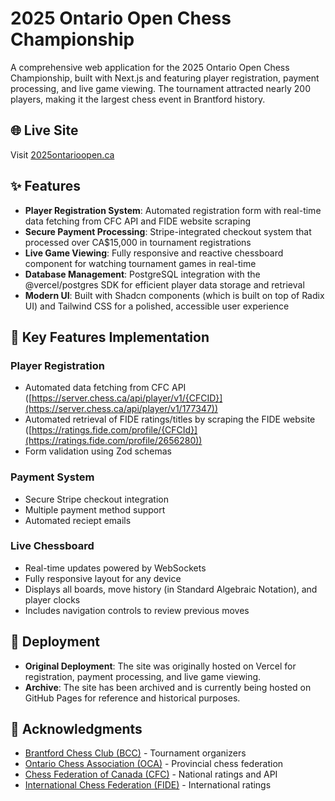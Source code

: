 # 2025 Ontario Open Chess Championship

A comprehensive web application for the 2025 Ontario Open Chess Championship, built with Next.js and featuring player registration, payment processing, and live game viewing. The tournament attracted nearly 200 players, making it the largest chess event in Brantford history.

## 🌐 Live Site

Visit [2025ontarioopen.ca](https://www.2025ontarioopen.ca)

## ✨ Features

- **Player Registration System**: Automated registration form with real-time data fetching from CFC API and FIDE website scraping
- **Secure Payment Processing**: Stripe-integrated checkout system that processed over CA$15,000 in tournament registrations
- **Live Game Viewing**: Fully responsive and reactive chessboard component for watching tournament games in real-time
- **Database Management**: PostgreSQL integration with the @vercel/postgres SDK for efficient player data storage and retrieval
- **Modern UI**: Built with Shadcn components (which is built on top of Radix UI) and Tailwind CSS for a polished, accessible user experience

## 🎯 Key Features Implementation

### Player Registration
- Automated data fetching from CFC API ([https://server.chess.ca/api/player/v1/{CFCID}](https://server.chess.ca/api/player/v1/177347))
- Automated retrieval of FIDE ratings/titles by scraping the FIDE website ([https://ratings.fide.com/profile/{CFCId}](https://ratings.fide.com/profile/2656280))
- Form validation using Zod schemas

### Payment System
- Secure Stripe checkout integration
- Multiple payment method support
- Automated reciept emails

### Live Chessboard
- Real-time updates powered by WebSockets
- Fully responsive layout for any device
- Displays all boards, move history (in Standard Algebraic Notation), and player clocks
- Includes navigation controls to review previous moves

## 🚀 Deployment

- **Original Deployment**: The site was originally hosted on Vercel for registration, payment processing, and live game viewing.
- **Archive**: The site has been archived and is currently being hosted on GitHub Pages for reference and historical purposes.

## 🙏 Acknowledgments

- [Brantford Chess Club (BCC)](https://www.brantchess.ca) - Tournament organizers
- [Ontario Chess Association (OCA)](https://www.ontariochess.com/) - Provincial chess federation
- [Chess Federation of Canada (CFC)](https://www.chess.ca) - National ratings and API
- [International Chess Federation (FIDE)](https://www.fide.com/) - International ratings
